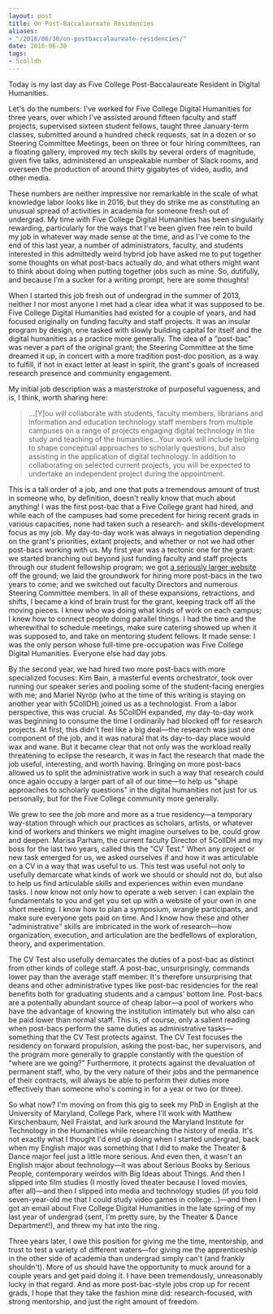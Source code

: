 ```yaml
---
layout: post
title: On Post-Baccalaureate Residencies
aliases: 
- "/2016/06/30/on-postbaccalaureate-residencies/"
date: 2016-06-30
tags:
- 5colldh
---
```


Today is my last day as Five College Post-Baccalaureate Resident in Digital Humanities.

<!--more-->

Let's do the numbers: I've worked for Five College Digital Humanities for three years, over which I've assisted around fifteen faculty and staff projects, supervised sixteen student fellows, taught three January-term classes, submitted around a hundred check requests, sat in a dozen or so Steering Committee Meetings, been on three or four hiring committees, ran a floating gallery, improved my tech skills by several orders of magnitude, given five talks, administered an unspeakable number of Slack rooms, and overseen the production of around thirty gigabytes of video, audio, and other media.

These numbers are neither impressive nor remarkable in the scale of what knowledge labor looks like in 2016, but they do strike me as constituting an unusual spread of activities in academia for someone fresh out of undergrad. My time with Five College Digital Humanities has been singularly rewarding, particularly for the ways that I've been given free rein to build my job in whatever way made sense at the time, and as I've come to the end of this last year, a number of administrators, faculty, and students interested in this admittedly weird hybrid job have asked me to put together some thoughts on what post-bacs actually *do*, and what others might want to think about doing when putting together jobs such as mine. So, dutifully, and because I'm a sucker for a writing prompt, here are some thoughts!

When I started this job fresh out of undergrad in the summer of 2013, neither I nor most anyone I met had a clear idea what it was supposed to be. Five College Digital Humanities had existed for a couple of years, and had focused originally on funding faculty and staff projects. It was an insular program by design, one tasked with slowly building capital for itself and the digital humanities as a practice more generally. The idea of a "post-bac" was never a part of the original grant; the Steering Committee at the time dreamed it up, in concert with a more tradition post-doc position, as a way to fulfill, if not in exact letter at least in spirit, the grant's goals of increased research presence and community engagement.

My initial job description was a masterstroke of purposeful vagueness, and is, I think, worth sharing here:

> ...[Y]ou will collaborate with students, faculty members, librarians and information and education technology staff members from multiple campuses on a range of projects engaging digital technology in the study and teaching of the humanities...Your work will include helping to shape conceptual approaches to scholarly questions, but also assisting in the application of digital technology. In addition to collaborating on selected current projects, you will be expected to undertake an independent project during the appointment.

This is a tall order of a job, and one that puts a tremendous amount of trust in someone who, by definition, doesn't really know that much about anything! I was the first post-bac that a Five College grant had hired, and while each of the campuses had some precedent for hiring recent grads in various capacities, none had taken such a research- and skills-development focus as my job. My day-to-day work was always in negotiation depending on the grant's priorities, extant projects, and whether or not we had other post-bacs working with us. My first year was a tectonic one for the grant: we started branching out beyond just funding faculty and staff projects through our student fellowship program; we got [a seriously larger website](http://5colldh.org) off the ground; we laid the groundwork for hiring more post-bacs in the two years to come; and we switched out faculty Directors and numerous Steering Committee members. In all of these expansions, retractions, and shifts, I became a kind of brain trust for the grant, keeping track off all the moving pieces. I knew who was doing what kinds of work on each campus; I knew how to connect people doing parallel things. I had the time and the wherewithal to schedule meetings, make sure catering showed up when it was supposed to, and take on mentoring student fellows. It made sense: I was the only person whose full-time pre-occupation was Five College Digital Humanities. Everyone else had day jobs.

By the second year, we had hired two more post-bacs with more specialized focuses: Kim Bain, a masterful events orchestrator, took over running our speaker series and pooling some of the student-facing energies with me; and Mariel Nyröp (who at the time of this writing is staying on another year with 5CollDH) joined us as a technologist. From a labor perspective, this was crucial. As 5CollDH expanded, my day-to-day work was beginning to consume the time I ordinarily had blocked off for research projects. At first, this didn't feel like a big deal—the research was just one component of the job, and it was natural that its day-to-day place would wax and wane. But it became clear that not only was the workload really threatening to eclipse the research, it was in fact the research that made the job useful, interesting, and worth having. Bringing on more post-bacs allowed us to split the administrative work in such a way that research could once again occupy a larger part of all of our time—to help us "shape approaches to scholarly questions"  in the digital humanities not just for us personally, but for the Five College community more generally.

We grew to see the job more and more as a true residency—a temporary way-station through which our practices as scholars, artists, or whatever kind of workers and thinkers we might imagine ourselves to be, could grow and deepen. Marisa Parham, the current faculty Director of 5CollDH and my boss for the last two years, called this the "CV Test." When any project or new task emerged for us, we asked ourselves if and how it was articulable on a CV in a way that was useful to us. This test was useful not only to usefully demarcate what kinds of work we should or should not do, but also to help us find articulable skills and experiences within even mundane tasks. I now know not only how to operate a web server: I can explain the fundamentals to you and get you set up with a website of your own in one short meeting. I know how to plan a symposium, wrangle participants, and make sure everyone gets paid on time. And I know how these and other "administrative" skills are imbricated in the work of research—how organization, execution, and articulation are the bedfellows of exploration, theory, and experimentation.

The CV Test also usefully demarcates the duties of a post-bac as distinct from other kinds of college staff. A post-bac, unsurprisingly, commands lower pay than the average staff member. It's therefore unsurprising that deans and other administrative types like post-bac residencies for the real benefits both for graduating students and a campus’ bottom line. Post-bacs are a potentially abundant source of cheap labor—a pool of workers who have the advantage of knowing the institution intimately but who also can be paid lower than normal staff. This is, of course, only a salient reading when post-bacs perform the same duties as administrative tasks—something that the CV Test protects against. The CV Test focuses the residency on forward propulsion, asking the post-bac, her supervisors, and the program more generally to grapple constantly with the question of "where are we going?" Furthermore, it protects against the devaluation of permanent staff, who, by the very nature of their jobs and the permanence of their contracts, will always be able to perform their duties more effectively than someone who's coming in for a year or two (or three).

So what now? I'm moving on from this gig to seek my PhD in English at the University of Maryland, College Park, where I'll work with Matthew Kirschenbaum, Neil Fraistat, and lurk around the Maryland Institute for Technology in the Humanities while researching the history of media. It's not exactly what I thought I'd end up doing when I started undergrad, back when my English major was something that I did to make the Theater & Dance major feel just a little more serious. And even then, it wasn't an English major about technology—it was about Serious Books by Serious People, contemporary weirdos with Big Ideas about Things. And then I slipped into film studies (I mostly loved theater because I loved movies, after all)—and then I slipped into media and technology studies (if you told seven-year-old me that I could study video games in college...)—and then I got an email about Five College Digital Humanities in the late spring of my last year of undergrad (sent, I'm pretty sure, by the Theater & Dance Department!), and threw my hat into the ring.

Three years later, I owe this position for giving me the time, mentorship, and trust to test a variety of different waters—for giving me the apprenticeship in the other side of academia than undergrad simply can't (and frankly shouldn't). More of us should have the opportunity to muck around for a couple years and get paid doing it. I have been tremendously, unreasonably lucky in that regard. And as more post-bac-style jobs crop up for recent grads, I hope that they take the fashion mine did: research-focused, with strong mentorship, and just the right amount of freedom.
